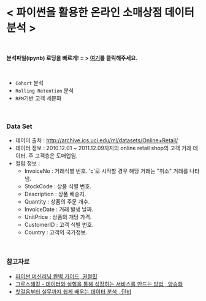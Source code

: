 # < 파이썬을 활용한 온라인 소매상점 데이터 분석 >

<br>

<b> 분석파일(ipynb) 로딩을 빠르게! = >  [여기](https://nbviewer.jupyter.org/github/bill7845/Portfolio/blob/80914ba9ebf4caabab2eb9a6e4c3e7938e9db6bc/Analysis_Retail_Shop/%EC%98%A8%EB%9D%BC%EC%9D%B8%20%EC%86%8C%EB%A7%A4%EC%83%81%EC%A0%90%20%EB%8D%B0%EC%9D%B4%ED%84%B0%20%EB%B6%84%EC%84%9D.ipynb)를 클릭해주세요. </b>

<br>

* `Cohort` 분석
* `Rolling Retention` 분석
* `RFM`기반 고객 세분화

<br>

### Data Set

- 데이터 출처 : http://archive.ics.uci.edu/ml/datasets/Online+Retail/
- 데이터 정보 : 2010.12.01 ~ 2011.12.09까지의 online retail shop의 고객 거래 데이터. 주 고객층은 도매업임.
- 컬럼 정보 :
    * InvoiceNo : 거래식별 번호. 'c'로 시작할 경우 해당 거래는 "취소" 거래를 나타냄.
    * StockCode : 상품 식별 번호.
    * Description : 상품 배송지.
    * Quantity : 상품의 주문 개수.
    * InvoiceDate : 거래 발생 날짜.
    * UnitPrice : 상품의 개당 가격.
    * CustomerID : 고객 식별 번호.
    * Country : 고객의 국가정보.

<br>

### 참고자료

   - [파이썬 머신러닝 완벽 가이드, 권철민](https://book.naver.com/bookdb/book_detail.nhn?bid=16238302)
   - [그로스해킹 - 데이터와 실험을 통해 성장하는 서비스를 만드는 방법 , 양승화](https://www.inflearn.com/course/%EA%B7%B8%EB%A1%9C%EC%8A%A4%ED%95%B4%ED%82%B9-%EB%8D%B0%EC%9D%B4%ED%84%B0-%EC%8B%A4%ED%97%98-%EC%84%B1%EC%9E%A5-%EC%84%9C%EB%B9%84%EC%8A%A4)
   - [첫걸음부터 실무까지 쉽게 배우는 데이터 분석 , 단비](https://taling.me/vod/view/26932)

